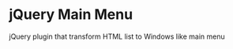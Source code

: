 jQuery Main Menu
================

jQuery plugin that transform HTML list to Windows like main menu

